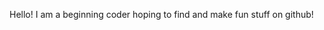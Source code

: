 

<!---
BobRob-Techno/BobRob-Techno is a ✨ special ✨ repository because its `README.md` (this file) appears on your GitHub profile.
You can click the Preview link to take a look at your changes.
--->
Hello! I am a beginning coder hoping to find and make fun stuff on github!
